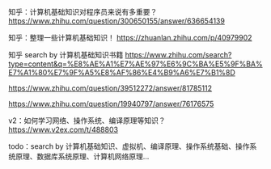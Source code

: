 

知乎：计算机基础知识对程序员来说有多重要？
https://www.zhihu.com/question/300650155/answer/636654139

知乎：整理一些计算机基础知识！
https://zhuanlan.zhihu.com/p/40979902

知乎 search by 计算机基础知识书籍
https://www.zhihu.com/search?type=content&q=%E8%AE%A1%E7%AE%97%E6%9C%BA%E5%9F%BA%E7%A1%80%E7%9F%A5%E8%AF%86%E4%B9%A6%E7%B1%8D

https://www.zhihu.com/question/39512272/answer/81785112

https://www.zhihu.com/question/19940797/answer/76176575

v2：如何学习网络、操作系统、编译原理等知识？
https://www.v2ex.com/t/488803

todo：search by 计算机基础知识、虚拟机、编译原理、操作系统基础、操作系统原理、数据库系统原理、计算机网络原理...
